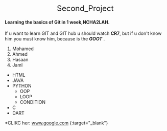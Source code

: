 <div align="center" style="font-size: 24px;">
    Second_Project
</div>


#### Learning the basics of Git in 1 week,NCHA2LAH.
If u want to learn GIT and GIT hub u should watch **CR7**, but if u don't know him you must know him, because is the ***GOOT*** .
1. Mohamed
1. Ahmed
1. Hasaan
1. Jaml

- HTML
- JAVA
- PYTHON
    - OOP
    - LOOP
    - CONDITION
- C
- DART

*CLIKC her: www.google.com {:target="_blank"}



